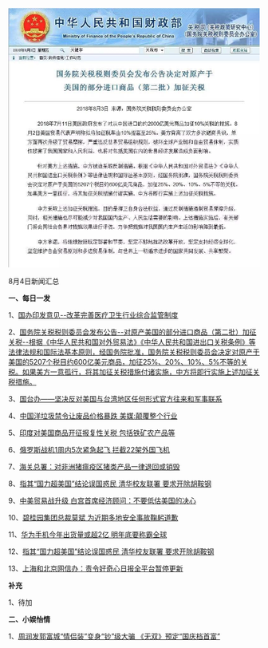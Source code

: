 ![08_01](.\08_04.jpg)

8月4日新闻汇总

**一、每日一发**

1、[国办印发意见--改革完善医疗卫生行业综合监管制度](http://paper.people.com.cn/rmrb/html/2018-08/04/nw.D110000renmrb_20180804_1-02.htm)

2、[国务院关税税则委员会发布公告--对原产美国的部分进口商品（第二批）加征关税--根据《中华人民共和国对外贸易法》《中华人民共和国进出口关税条例》等法律法规和国际法基本原则，经国务院批准，国务院关税税则委员会决定对原产于美国的5207个税目约600亿美元商品，加征25%、20%、10%、5%不等的关税。如果美方一意孤行，将其加征关税措施付诸实施，中方将即行实施上述加征关税措施。](http://paper.people.com.cn/rmrb/html/2018-08/04/nw.D110000renmrb_20180804_3-02.htm)

3、[国台办——坚决反对美国与台湾地区任何形式官方往来和军事联系](http://paper.people.com.cn/rmrb/html/2018-08/04/nw.D110000renmrb_20180804_3-06.htm)

4、[中国洋垃圾禁令让废品价格暴跌 美媒:颠覆整个行业](http://news.163.com/18/0804/00/DOAV4KKC00018AOQ.html)

5、[印度对美国商品开征报复性关税 包括铁矿农产品等](http://news.163.com/18/0804/08/DOBOAIGD0001875O.html)

6、[俄罗斯战机1周内5次紧急起飞 拦截22架外国飞机](http://news.163.com/18/0803/10/DO9DMG9M0001875O.html)

7、[海关总署：对非洲猪瘟疫区猪类产品一律退回或销毁](http://news.163.com/18/0803/21/DOALCB0J0001875N.html)

8、[指其“国力超美国”结论误国惑民 清华校友联署 要求开除胡鞍钢](https://www.zaobao.com.sg/news/china/story20180804-880544)

9、[中美贸易战升级 白宫首席经济顾问：不要低估美国的决心](https://www.zaobao.com.sg/realtime/world/story20180803-880498)

10、[碧桂园集团总裁莫斌 为近期多地安全事故鞠躬道歉](https://www.zaobao.com.sg/finance/china/story20180804-880618)

11、[华为手机今年出货量或超2亿 明年底要称霸全球](https://www.zaobao.com.sg/news/china/story20180804-880537)

12、[指其“国力超美国”结论误国惑民 清华校友联署 要求开除胡鞍钢](https://www.zaobao.com.sg/news/china/story20180804-880544)

13、[上海和北京网信办：责令好奇心日报全平台暂停更新](https://www.zaobao.com.sg/realtime/china/story20180803-880471)



**补充**

1、待加



**二、小娱怡情**

1、[周润发郭富城“情侣装”变身“钞”级大骗 《无双》预定“国庆档首富”](http://movie.67.com/scene/2018/08/03/926002.html)